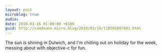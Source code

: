 ```yaml
---
layout: post
microblog: true
audio: 
date: 2010-03-16 01:00:00 +0100
guid: http://samdeane.micro.blog/2010/03/16/t10565807891.html
---
```

The sun is shining in Dulwich, and I'm chilling out on holiday for the week, messing about with objective-c for fun.
